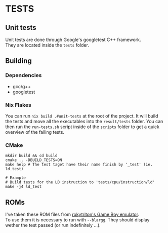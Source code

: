 # TESTS

## Unit tests

Unit tests are done through Google's googletest C++ framework.  
They are located inside the `tests` folder.

## Building

### Dependencies
- gcc/g++
- googletest

### Nix Flakes
You can run `nix build .#unit-tests` at the root of the project.
It will build the tests and move all the executables into the `result/tests` folder.
You can then run the `run-tests.sh` script inside of the `scripts` folder to get a quick overview of the failing tests.

### CMake
```
mkdir build && cd build
cmake .. -DBUILD_TESTS=ON
make help # The test taget have their name finish by '_test' (ie. ld_test)

# Example
# Build tests for the LD instruction to 'tests/cpu/instruction/ld'
make -j4 ld_test
```

## ROMs

I've taken these ROM files from [rokytriton's Game Boy emulator](https://github.com/rockytriton/LLD_gbemu/tree/main/roms).  
To use them it is necessary to run with `--blargg`. They should display wether the test passed (or run indefinitely ...).
